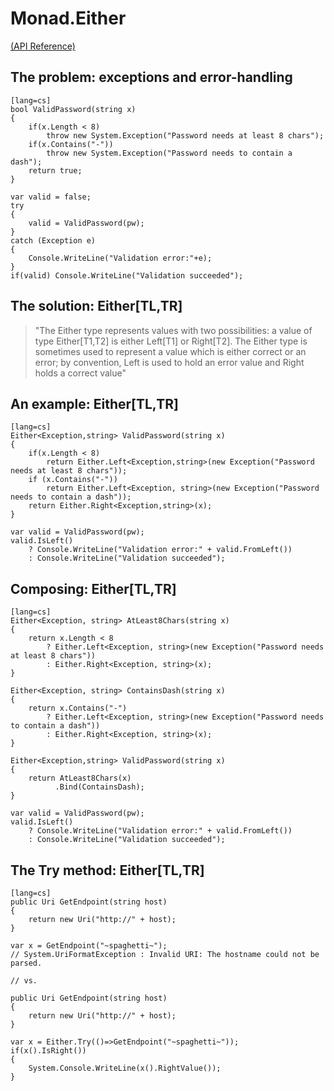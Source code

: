 # Monad.Either

[(API Reference)](reference/wooga-lambda-control-monad-either.html)

## The problem: exceptions and error-handling

    [lang=cs]
    bool ValidPassword(string x)
    {
        if(x.Length < 8)
            throw new System.Exception("Password needs at least 8 chars");
        if(x.Contains("-"))
            throw new System.Exception("Password needs to contain a dash");
        return true;
    }

    var valid = false;
    try
    {
        valid = ValidPassword(pw);
    }
    catch (Exception e)
    {
        Console.WriteLine("Validation error:"+e);
    }
    if(valid) Console.WriteLine("Validation succeeded");

## The solution: Either[TL,TR]

> "The Either type represents values with two possibilities: a value of type Either[T1,T2] is either Left[T1] or Right[T2].
> The Either type is sometimes used to represent a value which is either correct or an error; by convention, Left is used to hold an error value and Right holds a correct value"

## An example: Either[TL,TR]

    [lang=cs]
    Either<Exception,string> ValidPassword(string x)
    {
        if(x.Length < 8)
            return Either.Left<Exception,string>(new Exception("Password needs at least 8 chars"));
        if (x.Contains("-"))
            return Either.Left<Exception, string>(new Exception("Password needs to contain a dash"));
        return Either.Right<Exception,string>(x);
    }

    var valid = ValidPassword(pw);
    valid.IsLeft()
        ? Console.WriteLine("Validation error:" + valid.FromLeft())
        : Console.WriteLine("Validation succeeded");

## Composing: Either[TL,TR]

    [lang=cs]
    Either<Exception, string> AtLeast8Chars(string x)
    {
        return x.Length < 8
            ? Either.Left<Exception, string>(new Exception("Password needs at least 8 chars"))
            : Either.Right<Exception, string>(x);
    }

    Either<Exception, string> ContainsDash(string x)
    {
        return x.Contains("-")
            ? Either.Left<Exception, string>(new Exception("Password needs to contain a dash"))
            : Either.Right<Exception, string>(x);
    }

    Either<Exception,string> ValidPassword(string x)
    {
        return AtLeast8Chars(x)
              .Bind(ContainsDash);
    }

    var valid = ValidPassword(pw);
    valid.IsLeft()
        ? Console.WriteLine("Validation error:" + valid.FromLeft())
        : Console.WriteLine("Validation succeeded");

## The Try method: Either[TL,TR]

    [lang=cs]
    public Uri GetEndpoint(string host)
    {
        return new Uri("http://" + host);
    }

    var x = GetEndpoint("~spaghetti~");
    // System.UriFormatException : Invalid URI: The hostname could not be parsed.

    // vs.

    public Uri GetEndpoint(string host)
    {
        return new Uri("http://" + host);
    }

    var x = Either.Try(()=>GetEndpoint("~spaghetti~"));
    if(x().IsRight())
    {
        System.Console.WriteLine(x().RightValue());
    }
